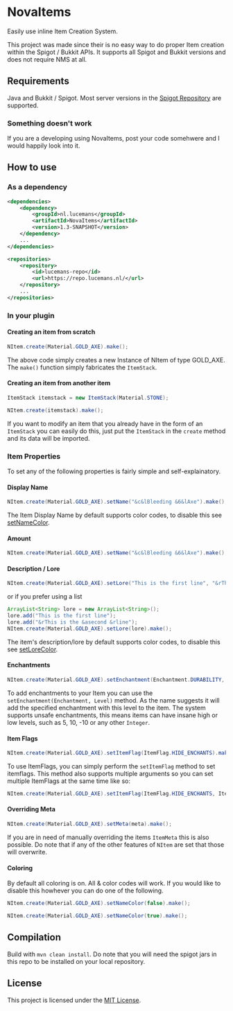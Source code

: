 # NovaItems
Easily use inline Item Creation System.

This project was made since their is no easy way to do proper Item creation within the Spigot / Bukkit APIs. It supports all Spigot and Bukkit versions and does not require NMS at all.

## Requirements
Java and Bukkit / Spigot. Most server versions in the [Spigot Repository](https://hub.spigotmc.org/nexus/) are supported.

### Something doesn't work
If you are a developing using NovaItems, post your code somehwere and I would happily look into it.

## How to use

### As a dependency

```xml
<dependencies>
    <dependency>
        <groupId>nl.lucemans</groupId>
        <artifactId>NovaItems</artifactId>
        <version>1.3-SNAPSHOT</version>
    </dependency>
    ...
</dependencies>

<repositories>
    <repository>
        <id>lucemans-repo</id>
        <url>https://repo.lucemans.nl/</url>
    </repository>
    ...
</repositories>
```

### In your plugin

#### Creating an item from scratch

```java
NItem.create(Material.GOLD_AXE).make();
```
The above code simply creates a new Instance of NItem of type GOLD_AXE.
The ```make()``` function simply fabricates the ```ItemStack```.

#### Creating an item from another item

```java
ItemStack itemstack = new ItemStack(Material.STONE);

NItem.create(itemstack).make();
```

If you want to modify an item that you already have in the form of an ```ItemStack``` you can easily do this, just put the ```ItemStack``` in the ```create``` method and its data will be imported.

### Item Properties
To set any of the following properties is fairly simple and self-explainatory.
#### Display Name
```java
NItem.create(Material.GOLD_AXE).setName("&c&lBleeding &6&lAxe").make();
```
The Item Display Name by default supports color codes, to disable this see [setNameColor](#coloring).
#### Amount
```java
NItem.create(Material.GOLD_AXE).setName("&c&lBleeding &6&lAxe").make();
```
#### Description / Lore
```java
NItem.create(Material.GOLD_AXE).setLore("This is the first line", "&rThis is the &asecond &rline").make();
```
or if you prefer using a list
```java
ArrayList<String> lore = new ArrayList<String>();
lore.add("This is the first line");
lore.add("&rThis is the &asecond &rline");
NItem.create(Material.GOLD_AXE).setLore(lore).make();
```
The item's description/lore by default supports color codes, to disable this see [setLoreColor](#coloring).
#### Enchantments
```java
NItem.create(Material.GOLD_AXE).setEnchantment(Enchantment.DURABILITY, 8).make();
```
To add enchantments to your Item you can use the ```setEnchantment(Enchantment, Level)``` method. As the name suggests it will add the specified enchantment with this level to the item. The system supports unsafe enchantments, this means items can have insane high or low levels, such as 5, 10, -10 or any other ```Integer```.
#### Item Flags
```java
NItem.create(Material.GOLD_AXE).setItemFlag(ItemFlag.HIDE_ENCHANTS).make();
```
To use ItemFlags, you can simply perform the ```setItemFlag``` method to set itemflags. This method also supports multiple arguments so you can set multiple ItemFlags at the same time like so:
```java
NItem.create(Material.GOLD_AXE).setItemFlag(ItemFlag.HIDE_ENCHANTS, ItemFlag.HIDE_POTION_EFFECTS).make();
```
#### Overriding Meta
```java
NItem.create(Material.GOLD_AXE).setMeta(meta).make();
```
If you are in need of manually overriding the items ```ItemMeta``` this is also possible. Do note that if any of the other features of ```NItem``` are set that those will overwrite.
#### Coloring

By default all coloring is on. All & color codes will work.
If you would like to disable this howhever you can do one of the following.
```java
NItem.create(Material.GOLD_AXE).setNameColor(false).make();
```
```java
NItem.create(Material.GOLD_AXE).setNameColor(true).make();
```

## Compilation

Build with `mvn clean install`. Do note that you will need the spigot jars in this repo to be installed on your
local repository.

## License

This project is licensed under the [MIT License](LICENSE).
